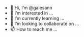 - 👋 Hi, I’m @galesann
- 👀 I’m interested in ...
- 🌱 I’m currently learning ...
- 💞️ I’m looking to collaborate on ...
- 📫 How to reach me ...

<!---
galesann/galesann is a ✨ special ✨ repository because its `README.md` (this file) appears on your GitHub profile.
You can click the Preview link to take a look at your changes.
--->
